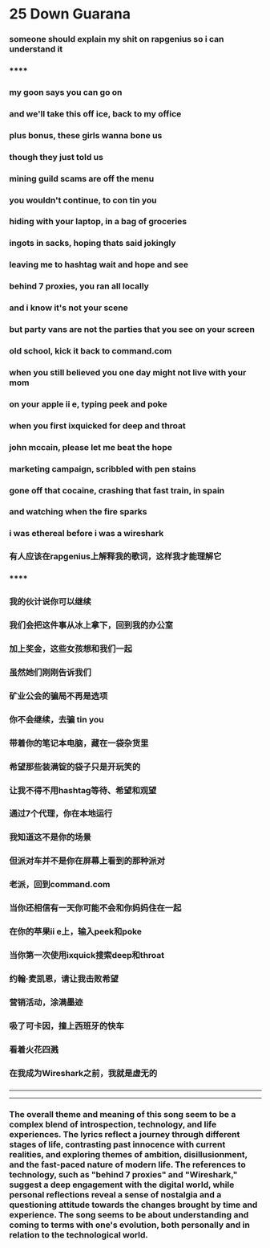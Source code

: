 # 25 Down Guarana


### someone should explain my shit on rapgenius so i can understand it
### 
### ****
### 
### my goon says you can go on
### and we'll take this off ice, back to my office
### plus bonus, these girls wanna bone us
### though they just told us
### mining guild scams are off the menu
### you wouldn't continue, to con tin you
### hiding with your laptop, in a bag of groceries
### ingots in sacks, hoping thats said jokingly
### leaving me to hashtag wait and hope and see
### behind 7 proxies, you ran all locally
### and i know it's not your scene
### but party vans are not the parties that you see on your screen
### old school, kick it back to command.com
### when you still believed you one day might not live with your mom
### on your apple ii e, typing peek and poke
### when you first ixquicked for deep and throat
### john mccain, please let me beat the hope
### marketing campaign, scribbled with pen stains
### gone off that cocaine, crashing that fast train, in spain
### and watching when the fire sparks
### i was ethereal before i was a wireshark
### 
### 
### 
### 
### 
### 有人应该在rapgenius上解释我的歌词，这样我才能理解它
### 
### ****
### 
### 我的伙计说你可以继续
### 我们会把这件事从冰上拿下，回到我的办公室
### 加上奖金，这些女孩想和我们一起
### 虽然她们刚刚告诉我们
### 矿业公会的骗局不再是选项
### 你不会继续，去骗 tin you
### 带着你的笔记本电脑，藏在一袋杂货里
### 希望那些装满锭的袋子只是开玩笑的
### 让我不得不用hashtag等待、希望和观望
### 通过7个代理，你在本地运行
### 我知道这不是你的场景
### 但派对车并不是你在屏幕上看到的那种派对
### 老派，回到command.com
### 当你还相信有一天你可能不会和你妈妈住在一起
### 在你的苹果ii e上，输入peek和poke
### 当你第一次使用ixquick搜索deep和throat
### 约翰·麦凯恩，请让我击败希望
### 营销活动，涂满墨迹
### 吸了可卡因，撞上西班牙的快车
### 看着火花四溅
### 在我成为Wireshark之前，我就是虚无的
### 
---
---
### 
### The overall theme and meaning of this song seem to be a complex blend of introspection, technology, and life experiences. The lyrics reflect a journey through different stages of life, contrasting past innocence with current realities, and exploring themes of ambition, disillusionment, and the fast-paced nature of modern life. The references to technology, such as "behind 7 proxies" and "Wireshark," suggest a deep engagement with the digital world, while personal reflections reveal a sense of nostalgia and a questioning attitude towards the changes brought by time and experience. The song seems to be about understanding and coming to terms with one's evolution, both personally and in relation to the technological world.
